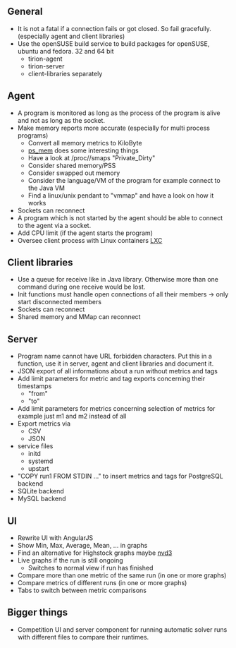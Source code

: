 ## General

* It is not a fatal if a connection fails or got closed. So fail gracefully. (especially agent and client libraries)
* Use the openSUSE build service to build packages for openSUSE, ubuntu and fedora. 32 and 64 bit
	* tirion-agent
	* tirion-server
	* client-libraries separately

## Agent

* A program is monitored as long as the process of the program is alive and not as long as the socket.
* Make memory reports more accurate (especially for multi process programs)
	* Convert all memory metrics to KiloByte
	* [ps_mem](https://raw.github.com/pixelb/ps_mem) does some interesting things
	* Have a look at /proc/<pid>/smaps "Private_Dirty"
	* Consider shared memory/PSS
	* Consider swapped out memory
	* Consider the language/VM of the program for example connect to the Java VM
	* Find a linux/unix pendant to "vmmap" and have a look on how it works
* Sockets can reconnect
* A program which is not started by the agent should be able to connect to the agent via a socket.
* Add CPU limit (if the agent starts the program)
* Oversee client process with Linux containers [LXC](https://wiki.deimos.fr/LXC_:_Install_and_configure_the_Linux_Containers#Memory)

## Client libraries

* Use a queue for receive like in Java library. Otherwise more than one command during one receive would be lost.
* Init functions must handle open connections of all their members -> only start disconnected members
* Sockets can reconnect
* Shared memory and MMap can reconnect

## Server

* Program name cannot have URL forbidden characters. Put this in a function, use it in server, agent and client libraries and document it.
* JSON export of all informations about a run without metrics and tags
* Add limit parameters for metric and tag exports concerning their timestamps
	* "from"
	* "to"
* Add limit parameters for metrics concerning selection of metrics for example just m1 and m2 instead of all
* Export metrics via
	* CSV
	* JSON
* service files
	* initd
	* systemd
	* upstart
* "COPY run1 FROM STDIN ..." to insert metrics and tags for PostgreSQL backend
* SQLite backend
* MySQL backend

## UI

* Rewrite UI with AngularJS
* Show Min, Max, Average, Mean, ... in graphs
* Find an alternative for Highstock graphs maybe [nvd3](https://github.com/novus/nvd3)
* Live graphs if the run is still ongoing
	* Switches to normal view if run has finished
* Compare more than one metric of the same run (in one or more graphs)
* Compare metrics of different runs (in one or more graphs)
* Tabs to switch between metric comparisons

## Bigger things

* Competition UI and server component for running automatic solver runs with different files to compare their runtimes.
